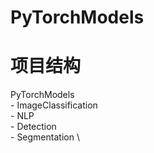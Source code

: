 # PyTorchModels

# 项目结构
PyTorchModels \
	- ImageClassification \
	- NLP \
	- Detection \
	- Segmentation \
